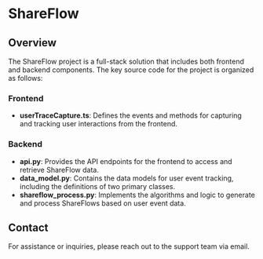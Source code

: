 # ShareFlow

## Overview

The ShareFlow project is a full-stack solution that includes both frontend and backend components. The key source code for the project is organized as follows:

### Frontend

- **userTraceCapture.ts**: Defines the events and methods for capturing and tracking user interactions from the frontend.

### Backend

- **api.py**: Provides the API endpoints for the frontend to access and retrieve ShareFlow data.
- **data_model.py**: Contains the data models for user event tracking, including the definitions of two primary classes.
- **shareflow_process.py**: Implements the algorithms and logic to generate and process ShareFlows based on user event data.

## Contact

For assistance or inquiries, please reach out to the support team via email.
